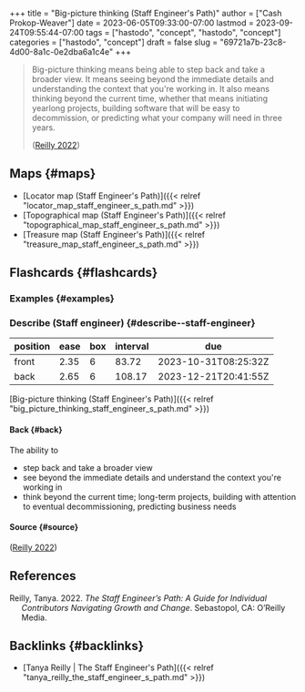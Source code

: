 +++
title = "Big-picture thinking (Staff Engineer's Path)"
author = ["Cash Prokop-Weaver"]
date = 2023-06-05T09:33:00-07:00
lastmod = 2023-09-24T09:55:44-07:00
tags = ["hastodo", "concept", "hastodo", "concept"]
categories = ["hastodo", "concept"]
draft = false
slug = "69721a7b-23c8-4d00-8a1c-0e2dba6a1c4e"
+++

> Big-picture thinking means being able to step back and take a broader view. It means seeing beyond the immediate details and understanding the context that you're working in. It also means thinking beyond the current time, whether that means initiating yearlong projects, building software that will be easy to decommission, or predicting what your company will need in three years.
>
> (<a href="#citeproc_bib_item_1">Reilly 2022</a>)


## Maps {#maps}

-   [Locator map (Staff Engineer's Path)]({{< relref "locator_map_staff_engineer_s_path.md" >}})
-   [Topographical map (Staff Engineer's Path)]({{< relref "topographical_map_staff_engineer_s_path.md" >}})
-   [Treasure map (Staff Engineer's Path)]({{< relref "treasure_map_staff_engineer_s_path.md" >}})


## Flashcards {#flashcards}


### Examples {#examples}


### Describe (Staff engineer) {#describe--staff-engineer}

| position | ease | box | interval | due                  |
|----------|------|-----|----------|----------------------|
| front    | 2.35 | 6   | 83.72    | 2023-10-31T08:25:32Z |
| back     | 2.65 | 6   | 108.17   | 2023-12-21T20:41:55Z |

[Big-picture thinking (Staff Engineer's Path)]({{< relref "big_picture_thinking_staff_engineer_s_path.md" >}})


#### Back {#back}

The ability to

-   step back and take a broader view
-   see beyond the immediate details and understand the context you're working in
-   think beyond the current time; long-term projects, building with attention to eventual decommissioning, predicting business needs


#### Source {#source}

(<a href="#citeproc_bib_item_1">Reilly 2022</a>)

## References

<style>.csl-entry{text-indent: -1.5em; margin-left: 1.5em;}</style><div class="csl-bib-body">
  <div class="csl-entry"><a id="citeproc_bib_item_1"></a>Reilly, Tanya. 2022. <i>The Staff Engineer’s Path: A Guide for Individual Contributors Navigating Growth and Change</i>. Sebastopol, CA: O’Reilly Media.</div>
</div>


## Backlinks {#backlinks}

-   [Tanya Reilly | The Staff Engineer's Path]({{< relref "tanya_reilly_the_staff_engineer_s_path.md" >}})
